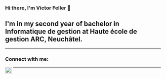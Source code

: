 ### Hi there, I'm Victor Feller 👋

## I'm in my second year of bachelor in Informatique de gestion at Haute école de gestion ARC, Neuchâtel.
<!--
**VictorFeller/VictorFeller** is a ✨ _special_ ✨ repository because its `README.md` (this file) appears on your GitHub profile.

Here are some ideas to get you started:

- 🔭 I’m currently working on ...
- 🌱 I’m currently learning ...
- 👯 I’m looking to collaborate on ...
- 🤔 I’m looking for help with ...
- 💬 Ask me about ...
- 📫 How to reach me: ...
- 😄 Pronouns: ...
- ⚡ Fun fact: ...
-->
---
### Connect with me:
[<img align="left" alt="victor-feller | LinkedIn" width="22px" src="https://cdn.jsdelivr.net/npm/simple-icons@v3/icons/linkedin.svg" />][linkedin]

---


[linkedin]: https://www.linkedin.com/in/victor-feller
<!--[website]: https://VFeller.com
[twitter]: https://twitter.com/codeSTACKr
[youtube]: https://youtube.com/codeSTACKr
[instagram]: https://instagram.com/codeSTACKr-->



<!-- Inspiration :
                  https://github.com/codeSTACKr/codeSTACKr/blob/master/README.md
                  https://www.youtube.com/watch?v=ECuqb5Tv9qI&ab_channel=codeSTACKr
-->
